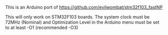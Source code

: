 This is an Arduino port of 
https://github.com/evilwombat/stm32f103_fastNP

This will only work on STM32F103 boards.
The system clock must be 72MHz (Nominal) and Optimization Level in the Arduino menu must be set to at least -O1 (recommended -O3)


